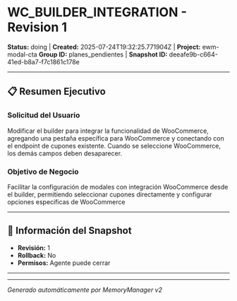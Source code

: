 # WC_BUILDER_INTEGRATION - Revision 1

**Status:** doing | **Created:** 2025-07-24T19:32:25.771904Z | **Project:** ewm-modal-cta
**Group ID:** planes_pendientes | **Snapshot ID:** deeafe9b-c664-41ed-b8a7-f7c1861c178e

---

## 📋 Resumen Ejecutivo
### Solicitud del Usuario
Modificar el builder para integrar la funcionalidad de WooCommerce, agregando una pestaña específica para WooCommerce y conectando con el endpoint de cupones existente. Cuando se seleccione WooCommerce, los demás campos deben desaparecer.

### Objetivo de Negocio
Facilitar la configuración de modales con integración WooCommerce desde el builder, permitiendo seleccionar cupones directamente y configurar opciones específicas de WooCommerce

---

## 🔧 Información del Snapshot
- **Revisión:** 1
- **Rollback:** No
- **Permisos:** Agente puede cerrar

---



---

*Generado automáticamente por MemoryManager v2*
